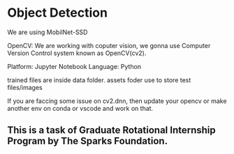 # Object Detection 
We are using MobilNet-SSD

OpenCV: We are working with coputer vision, we gonna use Computer Version Control system known as OpenCV(cv2).


Platform: Jupyter Notebook
Language: Python

trained files are inside data folder. 
assets foder use to store test files/images

If you are faccing some issue on cv2.dnn, then update your opencv or make another env on  conda or vscode and work on that.

## This is a task of Graduate Rotational Internship Program by The Sparks Foundation.